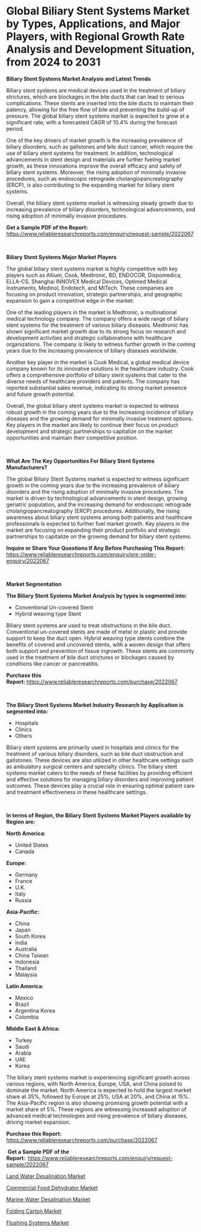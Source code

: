 <p><h1>Global Biliary Stent Systems Market by Types, Applications, and Major Players, with Regional Growth Rate Analysis and Development Situation, from 2024 to 2031</h1></p><p><strong>Biliary Stent Systems Market Analysis and Latest Trends</strong></p>
<p><p>Biliary stent systems are medical devices used in the treatment of biliary strictures, which are blockages in the bile ducts that can lead to serious complications. These stents are inserted into the bile ducts to maintain their patency, allowing for the free flow of bile and preventing the build-up of pressure. The global biliary stent systems market is expected to grow at a significant rate, with a forecasted CAGR of 10.4% during the forecast period.</p><p>One of the key drivers of market growth is the increasing prevalence of biliary disorders, such as gallstones and bile duct cancer, which require the use of biliary stent systems for treatment. In addition, technological advancements in stent design and materials are further fueling market growth, as these innovations improve the overall efficacy and safety of biliary stent systems. Moreover, the rising adoption of minimally invasive procedures, such as endoscopic retrograde cholangiopancreatography (ERCP), is also contributing to the expanding market for biliary stent systems.</p><p>Overall, the biliary stent systems market is witnessing steady growth due to increasing prevalence of biliary disorders, technological advancements, and rising adoption of minimally invasive procedures.</p></p>
<p><strong>Get a Sample PDF of the Report:&nbsp;</strong> <a href="https://www.reliableresearchreports.com/enquiry/request-sample/2022067">https://www.reliableresearchreports.com/enquiry/request-sample/2022067</a></p>
<p>&nbsp;</p>
<p><strong>Biliary Stent Systems Major Market Players</strong></p>
<p><p>The global biliary stent systems market is highly competitive with key players such as Allium, Cook, Medtronic, BD, ENDOCOR, Dispomedica, ELLA-CS, Shanghai INNOVEX Medical Devices, Optimed Medical Instruments, Medinol, Endotech, and MITech. These companies are focusing on product innovation, strategic partnerships, and geographic expansion to gain a competitive edge in the market.</p><p>One of the leading players in the market is Medtronic, a multinational medical technology company. The company offers a wide range of biliary stent systems for the treatment of various biliary diseases. Medtronic has shown significant market growth due to its strong focus on research and development activities and strategic collaborations with healthcare organizations. The company is likely to witness further growth in the coming years due to the increasing prevalence of biliary diseases worldwide.</p><p>Another key player in the market is Cook Medical, a global medical device company known for its innovative solutions in the healthcare industry. Cook offers a comprehensive portfolio of biliary stent systems that cater to the diverse needs of healthcare providers and patients. The company has reported substantial sales revenue, indicating its strong market presence and future growth potential.</p><p>Overall, the global biliary stent systems market is expected to witness robust growth in the coming years due to the increasing incidence of biliary diseases and the growing demand for minimally invasive treatment options. Key players in the market are likely to continue their focus on product development and strategic partnerships to capitalize on the market opportunities and maintain their competitive position.</p></p>
<p>&nbsp;</p>
<p><strong>What Are The Key Opportunities For Biliary Stent Systems Manufacturers?</strong></p>
<p><p>The global Biliary Stent Systems market is expected to witness significant growth in the coming years due to the increasing prevalence of biliary disorders and the rising adoption of minimally invasive procedures. The market is driven by technological advancements in stent design, growing geriatric population, and the increasing demand for endoscopic retrograde cholangiopancreatography (ERCP) procedures. Additionally, the rising awareness about biliary stent systems among both patients and healthcare professionals is expected to further fuel market growth. Key players in the market are focusing on expanding their product portfolio and strategic partnerships to capitalize on the growing demand for biliary stent systems.</p></p>
<p><strong>Inquire or Share Your Questions If Any Before Purchasing This Report:</strong> <a href="https://www.reliableresearchreports.com/enquiry/pre-order-enquiry/2022067">https://www.reliableresearchreports.com/enquiry/pre-order-enquiry/2022067</a></p>
<p>&nbsp;</p>
<p><strong>Market Segmentation</strong></p>
<p><strong>The Biliary Stent Systems Market Analysis by types is segmented into:</strong></p>
<p><ul><li>Conventional Un-covered Stent</li><li>Hybrid weaving type Stent</li></ul></p>
<p><p>Biliary stent systems are used to treat obstructions in the bile duct. Conventional un-covered stents are made of metal or plastic and provide support to keep the duct open. Hybrid weaving type stents combine the benefits of covered and uncovered stents, with a woven design that offers both support and prevention of tissue ingrowth. These stents are commonly used in the treatment of bile duct strictures or blockages caused by conditions like cancer or pancreatitis.</p></p>
<p><strong>Purchase this Report:&nbsp;</strong><a href="https://www.reliableresearchreports.com/purchase/2022067">https://www.reliableresearchreports.com/purchase/2022067</a></p>
<p>&nbsp;</p>
<p><strong>The Biliary Stent Systems Market Industry Research by Application is segmented into:</strong></p>
<p><ul><li>Hospitals</li><li>Clinics</li><li>Others</li></ul></p>
<p><p>Biliary stent systems are primarily used in hospitals and clinics for the treatment of various biliary disorders, such as bile duct obstruction and gallstones. These devices are also utilized in other healthcare settings such as ambulatory surgical centers and specialty clinics. The biliary stent systems market caters to the needs of these facilities by providing efficient and effective solutions for managing biliary disorders and improving patient outcomes. These devices play a crucial role in ensuring optimal patient care and treatment effectiveness in these healthcare settings.</p></p>
<p>&nbsp;</p>
<p><strong>In terms of Region, the Biliary Stent Systems Market Players available by Region are:</strong></p>
<p>
    <p> <strong> North America: </strong>
        <ul>
            <li>United States</li>
            <li>Canada</li>
        </ul>
        </p> 
    <p> <strong> Europe: </strong>
        <ul>
            <li>Germany</li>
            <li>France</li>
            <li>U.K.</li>
            <li>Italy</li>
            <li>Russia</li>
        </ul>
        </p> 
    <p> <strong> Asia-Pacific: </strong>
        <ul>
            <li>China</li>
            <li>Japan</li>
            <li>South Korea</li>
            <li>India</li>
            <li>Australia</li>
            <li>China Taiwan</li>
            <li>Indonesia</li>
            <li>Thailand</li>
            <li>Malaysia</li>
        </ul>
        </p> 
    <p> <strong> Latin America: </strong>
        <ul>
            <li>Mexico</li>
            <li>Brazil</li>
            <li>Argentina Korea</li>
            <li>Colombia</li>
        </ul>
        </p> 
    <p> <strong> Middle East & Africa: </strong>
        <ul>
            <li>Turkey</li>
            <li>Saudi</li>
            <li>Arabia</li>
            <li>UAE</li>
            <li>Korea</li>
        </ul>
    </p>
    </p>
<p><p>The biliary stent systems market is experiencing significant growth across various regions, with North America, Europe, USA, and China poised to dominate the market. North America is expected to hold the largest market share at 35%, followed by Europe at 25%, USA at 20%, and China at 15%. The Asia-Pacific region is also showing promising growth potential with a market share of 5%. These regions are witnessing increased adoption of advanced medical technologies and rising prevalence of biliary diseases, driving market expansion.</p></p>
<p><strong>Purchase this Report: </strong><a href="https://www.reliableresearchreports.com/purchase/2022067">https://www.reliableresearchreports.com/purchase/2022067</a></p>
<p>&nbsp;<strong>Get a Sample PDF of the Report:&nbsp;&nbsp;</strong><a href="https://www.reliableresearchreports.com/enquiry/request-sample/2022067">https://www.reliableresearchreports.com/enquiry/request-sample/2022067</a></p>
<p><strong></strong></p>
<p><p><a href="https://fearless-okapi-6c8.notion.site/Land-Water-Desalination-Market-Size-Market-Share-and-Global-Market-Analysis-Report-2024-2031-304104ef5ff84c1083651242f389dc72">Land Water Desalination Market</a></p><p><a href="https://zircon-bluebell-299.notion.site/Commercial-Food-Dehydrator-Market-Size-2024-2031-Global-Industrial-Analysis-Key-Geographical-Regi-47a628e08c4d437b9bc2e18f4e812a62">Commercial Food Dehydrator Market</a></p><p><a href="https://scarlet-rocket-c63.notion.site/Marine-Water-Desalination-Market-Size-Growth-Outlook-from-2024-to-2031-projecting-at-Market-s-Tren-39d6bcfea71c4cdbbdbc01e268418b37">Marine Water Desalination Market</a></p><p><a href="https://view.publitas.com/reportprime-1/folding-carton-market-research-report-forecasted-for-period-from-2024-2031-by-market-type-market-application-and-region/">Folding Carton Market</a></p><p><a href="https://view.publitas.com/reportprime-1/flushing-systems-market-size-share-trends-analysis-report-by-material-by-type-by-end-user-by-region-and-segment-forecasts-2024-2031/">Flushing Systems Market</a></p></p>